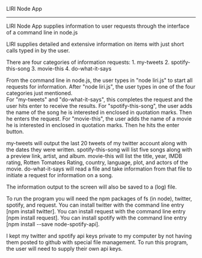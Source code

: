 LIRI Node App
______________________________________________________________________

LIRI Node App supplies information to user requests through the interface of
	a command line in node.js

LIRI supplies detailed and extensive information on items with just short calls typed in 
	by the user.  

There are four categories of information requests:
	1.  my-tweets
    2.  spotify-this-song
    3.  movie-this
	4.  do-what-it-says

From the command line in node.js, the user types in "node liri.js" to start all requests for information.  After "node liri.js", the user types in one of the four categories just mentioned.  	
For "my-tweets" and "do-what-it-says", this completes the request and the user hits enter to receive the 
	results.  For "spotify-this-song", the user adds the name of the song he is interested in enclosed in quotation marks.  Then he enters the request.  For "movie-this", the user adds the name of a movie he is interested in enclosed in quotation marks.  Then he hits the enter button. 

my-tweets will output the last 20 tweets of my twitter account along with the dates they were written.
spotify-this-song will list five songs along with a preview link, artist, and album.
movie-this will list the title, year, IMDB rating, Rotten Tomatoes Rating, country, language, plot, and 
	actors of the movie.
do-what-it-says will read a file and take information from that file to initiate a request for 
	information on a song.

The information output to the screen will also be saved to a (log) file.

To run the program you will need the npm packages of fs (in node), twitter, spotify, and request.  You can install twitter with the command line entry [npm install twitter].  You can install request with the command line entry [npm install request].  You can install spotify with the command line entry [npm install --save node-spotify-api].

I kept my twitter and spotify api keys private to my computer by not having them posted to github with special file management.  To run this program, the user will need to supply their own api keys.